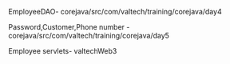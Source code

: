 EmployeeDAO-  corejava/src/com/valtech/training/corejava/day4

Password,Customer,Phone number -corejava/src/com/valtech/training/corejava/day5

Employee servlets- valtechWeb3
